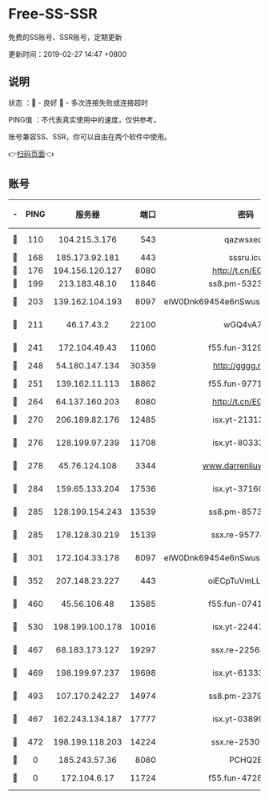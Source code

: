 # Free-SS-SSR

免费的SS账号、SSR账号，定期更新

更新时间：2019-02-27 14:47 +0800

## 说明

状态     ：🙂 - 良好 🙁 - 多次连接失败或连接超时

PING值   ：不代表真实使用中的速度，仅供参考。

账号兼容SS、SSR，你可以自由在两个软件中使用。

👉[扫码页面](https://liesauer.github.io/free-ss-ssr.github.io/)👈

## 账号

|-|PING|服务器|端口|密码|加密方式|区域|
|:----:|:----:|:-----:|-----:|:----:|:----:|:----:|
|🙂|110|104.215.3.176|543|qazwsxedc|aes-256-gcm|JP|
|🙂|168|185.173.92.181|443|sssru.icu|rc4-md5|RU|
|🙂|176|194.156.120.127|8080|http://t.cn/EGJIyrl|rc4-md5|RU|
|🙂|199|213.183.48.10|11846|ss8.pm-53239933|rc4-md5|RU|
|🙂|203|139.162.104.193|8097|eIW0Dnk69454e6nSwuspv9DmS201tQ0D|aes-256-cfb|JP|
|🙂|211|46.17.43.2|22100|wGQ4vA7D|aes-256-gcm|RU|
|🙂|241|172.104.49.43|11060|f55.fun-31295272|aes-256-cfb|SG|
|🙂|248|54.180.147.134|30359|http://gggg.rocks|chacha20|KR|
|🙂|251|139.162.11.113|18862|f55.fun-97715829|aes-256-cfb|SG|
|🙂|264|64.137.160.203|8080|http://t.cn/EGJIyrl|rc4-md5|CA|
|🙂|270|206.189.82.176|12485|isx.yt-21313452|aes-256-cfb|SG|
|🙂|276|128.199.97.239|11708|isx.yt-80333804|aes-256-cfb|SG|
|🙂|278|45.76.124.108|3344|www.darrenliuwei.com|aes-256-cfb|AU|
|🙂|284|159.65.133.204|17536|isx.yt-37160115|aes-256-cfb|SG|
|🙂|285|128.199.154.243|13539|ss8.pm-85739206|aes-256-cfb|SG|
|🙂|285|178.128.30.219|15139|ssx.re-95778492|aes-256-cfb|SG|
|🙂|301|172.104.33.178|8097|eIW0Dnk69454e6nSwuspv9DmS201tQ0D|aes-256-cfb|SG|
|🙂|352|207.148.23.227|443|oiECpTuVmLLxk4Ts|aes-256-cfb|US|
|🙂|460|45.56.106.48|13585|f55.fun-07412512|aes-256-cfb|US|
|🙂|530|198.199.100.178|10016|isx.yt-22447811|aes-256-cfb|US|
|🙂|467|68.183.173.127|19297|ssx.re-22563235|aes-256-cfb|US|
|🙂|469|198.199.97.237|19698|isx.yt-61333820|aes-256-cfb|US|
|🙂|493|107.170.242.27|14974|ss8.pm-23796497|aes-256-cfb|US|
|🙁|467|162.243.134.187|17777|isx.yt-03899620|aes-256-cfb|US|
|🙁|472|198.199.118.203|14224|ssx.re-25307472|aes-256-cfb|US|
|🙁|0|185.243.57.36|8080|PCHQ2E|rc4-md5|US|
|🙁|0|172.104.6.17|11724|f55.fun-47281040|aes-256-cfb|US|
